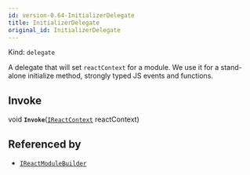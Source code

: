 ```yaml
---
id: version-0.64-InitializerDelegate
title: InitializerDelegate
original_id: InitializerDelegate
---
```


Kind: `delegate`

A delegate that will set `reactContext` for a module. We use it for a stand-alone initialize method, strongly typed JS events and functions.

## Invoke
void **`Invoke`**([`IReactContext`](IReactContext) reactContext)





## Referenced by
- [`IReactModuleBuilder`](IReactModuleBuilder)
